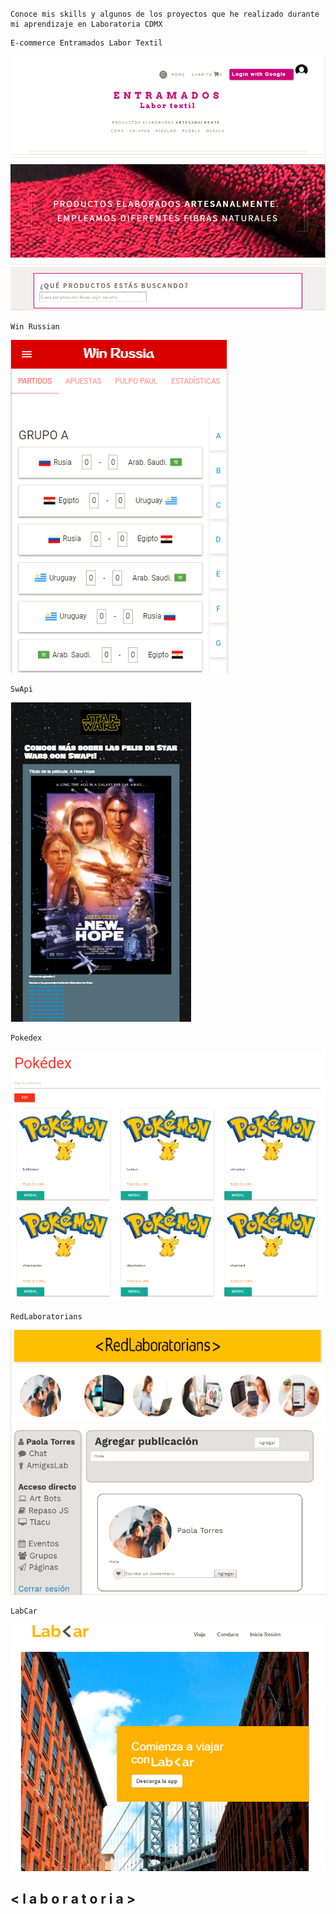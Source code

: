 # <Portafolio>
```
Conoce mis skills y algunos de los proyectos que he realizado durante mi aprendizaje en Laboratoria CDMX
```
```
E-commerce Entramados Labor Textil
```
![ ](./images/entramados.PNG)

```
Win Russian
```
![ ](./images/wr.PNG)

```
SwApi
```
![ ](./images/swapi.PNG)

```
Pokedex
```
![ ](./images/pokedex.PNG)

```
RedLaboratorians
```
![ ](./images/RedLaboratorians.PNG)

```
LabCar
```
![ ](./images/labcar.PNG)


## < l a b o r a t o r i a >